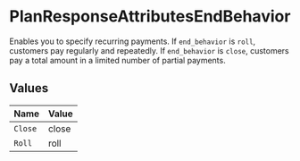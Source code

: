 # PlanResponseAttributesEndBehavior

Enables you to specify recurring payments. If `end_behavior` is `roll`, customers pay regularly and repeatedly. If `end_behavior` is `close`, customers pay a total amount in a limited number of partial payments.


## Values

| Name    | Value   |
| ------- | ------- |
| `Close` | close   |
| `Roll`  | roll    |